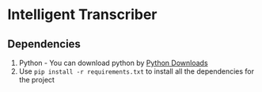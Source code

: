 # Intelligent Transcriber
## Dependencies
1. Python - You can download python by [Python Downloads](https://www.python.org/downloads/)
2. Use `pip install -r requirements.txt` to install all the dependencies for the project
